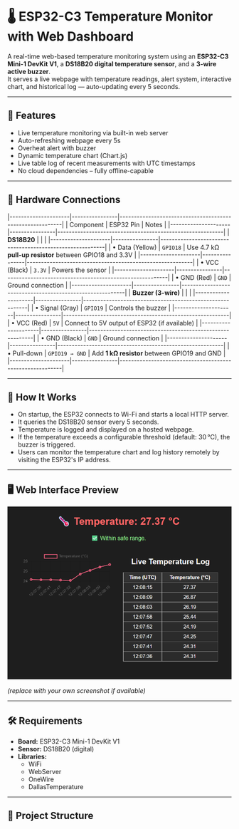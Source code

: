 # 🌡️ ESP32-C3 Temperature Monitor with Web Dashboard

A real-time web-based temperature monitoring system using an **ESP32-C3 Mini-1 DevKit V1**, a **DS18B20 digital temperature sensor**, and a **3-wire active buzzer**.  
It serves a live webpage with temperature readings, alert system, interactive chart, and historical log — auto-updating every 5 seconds.

---

## 🚀 Features

- Live temperature monitoring via built-in web server
- Auto-refreshing webpage every 5s
- Overheat alert with buzzer
- Dynamic temperature chart (Chart.js)
- Live table log of recent measurements with UTC timestamps
- No cloud dependencies – fully offline-capable

---

## 🔌 Hardware Connections

|---------------------|----------------|----------------------------------------------------------|
| Component           | ESP32 Pin      | Notes                                                    |
|---------------------|----------------|----------------------------------------------------------|
| **DS18B20**         |                |                                                          |
|---------------------|----------------|----------------------------------------------------------|
| • Data (Yellow)     | `GPIO18`       | Use 4.7 kΩ **pull-up resistor** between GPIO18 and 3.3V  |
|---------------------|----------------|----------------------------------------------------------|
| • VCC (Black)       | `3.3V`         | Powers the sensor                                        |
|---------------------|----------------|----------------------------------------------------------|
| • GND (Red)         | `GND`          | Ground connection                                        |
|---------------------|----------------|----------------------------------------------------------|
| **Buzzer (3-wire)** |                |                                                          |
|---------------------|----------------|----------------------------------------------------------|
| • Signal (Gray)     | `GPIO19`       | Controls the buzzer                                      |
|---------------------|----------------|----------------------------------------------------------|
| • VCC (Red)         | `5V`           | Connect to 5V output of ESP32 (if available)             |
|---------------------|----------------|----------------------------------------------------------|
| • GND (Black)       | `GND`          | Ground connection                                        |
|---------------------|----------------|----------------------------------------------------------|
| • Pull-down         | `GPIO19 → GND` | Add **1 kΩ resistor** between GPIO19 and GND             |
|---------------------|----------------|----------------------------------------------------------|

---

## 🧠 How It Works

- On startup, the ESP32 connects to Wi-Fi and starts a local HTTP server.
- It queries the DS18B20 sensor every 5 seconds.
- Temperature is logged and displayed on a hosted webpage.
- If the temperature exceeds a configurable threshold (default: 30 °C), the buzzer is triggered.
- Users can monitor the temperature chart and log history remotely by visiting the ESP32's IP address.

---

## 🖥️ Web Interface Preview

![Web Dashboard Screenshot](images/screenshot.png)

*(replace with your own screenshot if available)*

---

## 🛠️ Requirements

- **Board:** ESP32-C3 Mini-1 DevKit V1  
- **Sensor:** DS18B20 (digital)  
- **Libraries:**
  - WiFi
  - WebServer
  - OneWire
  - DallasTemperature

---

## 📂 Project Structure

